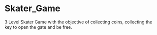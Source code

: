 # Skater_Game
3 Level Skater Game with the objective of collecting coins, collecting the key to open the gate and be free.
